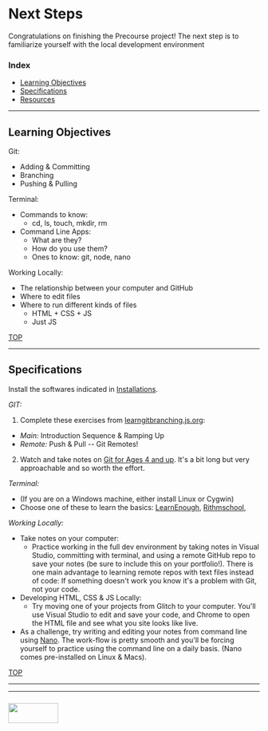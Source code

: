 # Next Steps

Congratulations on finishing the Precourse project!  The next step is to familiarize yourself with the local development environment

### Index
* [Learning Objectives](#learning-objectives)
* [Specifications](#specifications)
* [Resources](#resources)  

---

## Learning Objectives


Git:
* Adding & Committing
* Branching
* Pushing & Pulling

Terminal:
* Commands to know:
  * cd, ls, touch, mkdir, rm
* Command Line Apps:
  * What are they?
  * How do you use them?
  * Ones to know: git, node, nano

Working Locally:
* The relationship between your computer and GitHub
* Where to edit files
* Where to run different kinds of files
  * HTML + CSS + JS
  * Just JS



[TOP](#index)

---

## Specifications

Install the softwares indicated in [Installations](./installations.md).
 

_GIT:_
1. Complete these exercises from [learngitbranching.js.org](http://learngitbranching.js.org/):
  * _Main:_  Introduction Sequence & Ramping Up
  * _Remote:_ Push & Pull -- Git Remotes!
2. Watch and take notes on [Git for Ages 4 and up](https://www.youtube.com/watch?v=1ffBJ4sVUb4&list=TLj1nt5nzukA8).  It's a bit long but very approachable and so worth the effort.

_Terminal:_
* (If you are on a Windows machine, either install Linux or Cygwin)
* Choose one of these to learn the basics: [LearnEnough](https://www.learnenough.com/command-line-tutorial#sec-man_pages), [Rithmschool](https://www.rithmschool.com/courses/terminal), 


_Working Locally:_
* Take notes on your computer:
  * Practice working in the full dev environment by taking notes in Visual Studio, committing with terminal, and using a remote GitHub repo to save your notes (be sure to include this on your portfolio!).  There is one main advantage to learning remote repos with text files instead of code: If something doesn't work you know it's a problem with Git, not your code.
* Developing HTML, CSS & JS Locally:
  * Try moving one of your projects from Glitch to your computer.  You'll use Visual Studio to edit and save your code, and Chrome to open the HTML file and see what you site looks like live.
* As a challenge, try writing and editing your notes from command line using [Nano](https://www.howtogeek.com/howto/42980/the-beginners-guide-to-nano-the-linux-command-line-text-editor/). The work-flow is pretty smooth and you'll be forcing yourself to practice using the command line on a daily basis.  (Nano comes pre-installed on Linux & Macs).

[TOP](#index)

___
___
### <a href="http://elewa.education/blog" target="_blank"><img src="https://user-images.githubusercontent.com/18554853/34921062-506450ae-f97d-11e7-875f-6feeb26ad72d.png" width="100" height="40"/></a>
